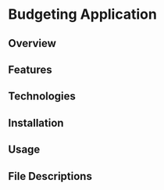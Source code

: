 # Budgeting Application

## Overview

## Features

## Technologies

## Installation

## Usage

## File Descriptions
